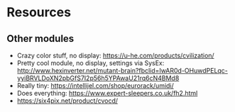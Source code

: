 # Resources

## Other modules

* Crazy color stuff, no display: https://u-he.com/products/cvilization/
* Pretty cool module, no display, settings via SysEx: http://www.hexinverter.net/mutant-brain?fbclid=IwAR0d-OHuwdPELqc-yyiBRVLDoXN2pbGfS7I2p56h5YPAwaU21rq6cN4BMd8
* Really tiny: https://intellijel.com/shop/eurorack/umidi/
* Does everything: https://www.expert-sleepers.co.uk/fh2.html
* https://six4pix.net/product/cvocd/

